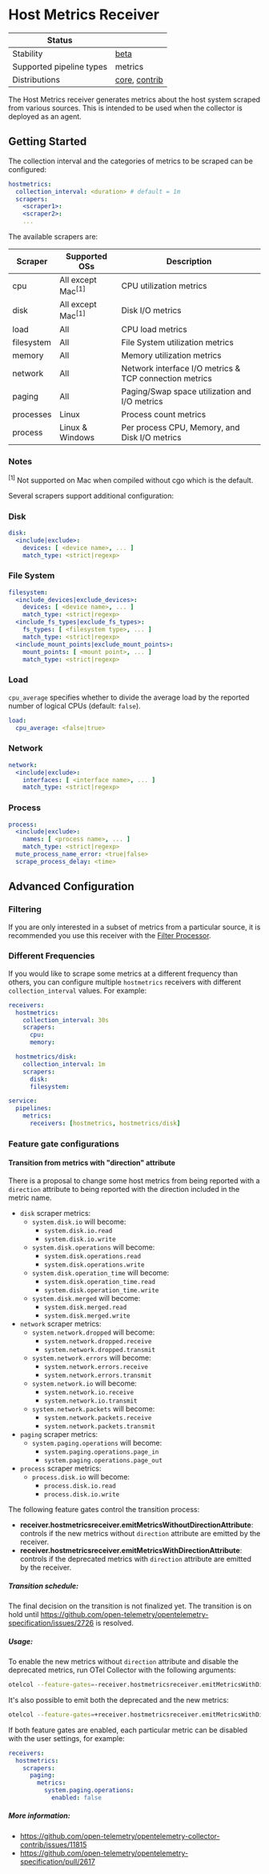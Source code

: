 # Host Metrics Receiver

| Status                   |                   |
| ------------------------ | ----------------- |
| Stability                | [beta]            |
| Supported pipeline types | metrics           |
| Distributions            | [core], [contrib] |

The Host Metrics receiver generates metrics about the host system scraped
from various sources. This is intended to be used when the collector is
deployed as an agent.

## Getting Started

The collection interval and the categories of metrics to be scraped can be
configured:

```yaml
hostmetrics:
  collection_interval: <duration> # default = 1m
  scrapers:
    <scraper1>:
    <scraper2>:
    ...
```

The available scrapers are:

| Scraper    | Supported OSs                | Description                                            |
| ---------- | ---------------------------- | ------------------------------------------------------ |
| cpu        | All except Mac<sup>[1]</sup> | CPU utilization metrics                                |
| disk       | All except Mac<sup>[1]</sup> | Disk I/O metrics                                       |
| load       | All                          | CPU load metrics                                       |
| filesystem | All                          | File System utilization metrics                        |
| memory     | All                          | Memory utilization metrics                             |
| network    | All                          | Network interface I/O metrics & TCP connection metrics |
| paging     | All                          | Paging/Swap space utilization and I/O metrics          |
| processes  | Linux                        | Process count metrics                                  |
| process    | Linux & Windows              | Per process CPU, Memory, and Disk I/O metrics          |

### Notes

<sup>[1]</sup> Not supported on Mac when compiled without cgo which is the default.

Several scrapers support additional configuration:

### Disk

```yaml
disk:
  <include|exclude>:
    devices: [ <device name>, ... ]
    match_type: <strict|regexp>
```

### File System

```yaml
filesystem:
  <include_devices|exclude_devices>:
    devices: [ <device name>, ... ]
    match_type: <strict|regexp>
  <include_fs_types|exclude_fs_types>:
    fs_types: [ <filesystem type>, ... ]
    match_type: <strict|regexp>
  <include_mount_points|exclude_mount_points>:
    mount_points: [ <mount point>, ... ]
    match_type: <strict|regexp>
```

### Load

`cpu_average` specifies whether to divide the average load by the reported number of logical CPUs (default: `false`).

```yaml
load:
  cpu_average: <false|true>
```

### Network

```yaml
network:
  <include|exclude>:
    interfaces: [ <interface name>, ... ]
    match_type: <strict|regexp>
```

### Process

```yaml
process:
  <include|exclude>:
    names: [ <process name>, ... ]
    match_type: <strict|regexp>
  mute_process_name_error: <true|false>
  scrape_process_delay: <time>
```

## Advanced Configuration

### Filtering

If you are only interested in a subset of metrics from a particular source,
it is recommended you use this receiver with the
[Filter Processor](../../processor/filterprocessor).

### Different Frequencies

If you would like to scrape some metrics at a different frequency than others,
you can configure multiple `hostmetrics` receivers with different
`collection_interval` values. For example:

```yaml
receivers:
  hostmetrics:
    collection_interval: 30s
    scrapers:
      cpu:
      memory:

  hostmetrics/disk:
    collection_interval: 1m
    scrapers:
      disk:
      filesystem:

service:
  pipelines:
    metrics:
      receivers: [hostmetrics, hostmetrics/disk]
```

### Feature gate configurations

#### Transition from metrics with "direction" attribute

There is a proposal to change some host metrics from being reported with a `direction` attribute to being
reported with the direction included in the metric name.

- `disk` scraper metrics:
  - `system.disk.io` will become:
    - `system.disk.io.read`
    - `system.disk.io.write`
  - `system.disk.operations` will become:
    - `system.disk.operations.read`
    - `system.disk.operations.write`
  - `system.disk.operation_time` will become:
    - `system.disk.operation_time.read`
    - `system.disk.operation_time.write`
  - `system.disk.merged` will become:
    - `system.disk.merged.read`
    - `system.disk.merged.write`
- `network` scraper metrics:
  - `system.network.dropped` will become:
    - `system.network.dropped.receive`
    - `system.network.dropped.transmit`
  - `system.network.errors` will become:
    - `system.network.errors.receive`
    - `system.network.errors.transmit`
  - `system.network.io` will become:
    - `system.network.io.receive`
    - `system.network.io.transmit`
  - `system.network.packets` will become:
    - `system.network.packets.receive`
    - `system.network.packets.transmit`
- `paging` scraper metrics:
  - `system.paging.operations` will become:
    - `system.paging.operations.page_in`
    - `system.paging.operations.page_out`
- `process` scraper metrics:
  - `process.disk.io` will become:
    - `process.disk.io.read`
    - `process.disk.io.write`

The following feature gates control the transition process:

- **receiver.hostmetricsreceiver.emitMetricsWithoutDirectionAttribute**: controls if the new metrics without
  `direction` attribute are emitted by the receiver.
- **receiver.hostmetricsreceiver.emitMetricsWithDirectionAttribute**: controls if the deprecated metrics with 
  `direction`
  attribute are emitted by the receiver.

##### Transition schedule:

The final decision on the transition is not finalized yet. The transition is on hold until
https://github.com/open-telemetry/opentelemetry-specification/issues/2726 is resolved.

##### Usage:

To enable the new metrics without `direction` attribute and disable the deprecated metrics, run OTel Collector with the 
following arguments:

```sh
otelcol --feature-gates=-receiver.hostmetricsreceiver.emitMetricsWithDirectionAttribute,+receiver.hostmetricsreceiver.emitMetricsWithoutDirectionAttribute
```

It's also possible to emit both the deprecated and the new metrics:

```sh
otelcol --feature-gates=+receiver.hostmetricsreceiver.emitMetricsWithDirectionAttribute,+receiver.hostmetricsreceiver.emitMetricsWithoutDirectionAttribute
```

If both feature gates are enabled, each particular metric can be disabled with the user settings, for example:

```yaml
receivers:
  hostmetrics:
    scrapers:
      paging:
        metrics:
          system.paging.operations:
            enabled: false
```

##### More information:

- https://github.com/open-telemetry/opentelemetry-collector-contrib/issues/11815
- https://github.com/open-telemetry/opentelemetry-specification/pull/2617

[beta]: https://github.com/open-telemetry/opentelemetry-collector#beta
[contrib]: https://github.com/open-telemetry/opentelemetry-collector-releases/tree/main/distributions/otelcol-contrib
[core]: https://github.com/open-telemetry/opentelemetry-collector-releases/tree/main/distributions/otelcol

